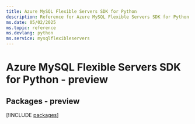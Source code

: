 ```yaml
---
title: Azure MySQL Flexible Servers SDK for Python
description: Reference for Azure MySQL Flexible Servers SDK for Python
ms.date: 05/02/2025
ms.topic: reference
ms.devlang: python
ms.service: mysqlflexibleservers
---
```

# Azure MySQL Flexible Servers SDK for Python - preview
## Packages - preview
[!INCLUDE [packages](mysql-flexible-servers-index.md)]